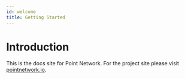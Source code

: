 ```yaml
---
id: welcome
title: Getting Started
---
```


# Introduction

This is the docs site for Point Network. For the project site please visit [pointnetwork.io](http://pointnetwork.io).